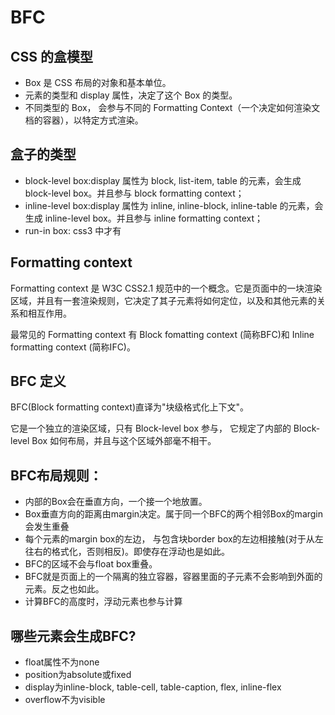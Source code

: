 # BFC

## CSS 的盒模型

* Box 是 CSS 布局的对象和基本单位。
* 元素的类型和 display 属性，决定了这个 Box 的类型。
* 不同类型的 Box， 会参与不同的 Formatting Context（一个决定如何渲染文档的容器），以特定方式渲染。

## 盒子的类型

* block-level box:display 属性为 block, list-item, table 的元素，会生成 block-level box。并且参与 block formatting context；
* inline-level box:display 属性为 inline, inline-block, inline-table 的元素，会生成 inline-level box。并且参与 inline formatting context；
* run-in box: css3 中才有

## Formatting context

Formatting context 是 W3C CSS2.1 规范中的一个概念。它是页面中的一块渲染区域，并且有一套渲染规则，它决定了其子元素将如何定位，以及和其他元素的关系和相互作用。

最常见的 Formatting context 有 Block fomatting context (简称BFC)和 Inline formatting context (简称IFC)。


## BFC 定义

BFC(Block formatting context)直译为"块级格式化上下文"。

它是一个独立的渲染区域，只有 Block-level box 参与， 它规定了内部的 Block-level Box 如何布局，并且与这个区域外部毫不相干。

## BFC布局规则：

* 内部的Box会在垂直方向，一个接一个地放置。
* Box垂直方向的距离由margin决定。属于同一个BFC的两个相邻Box的margin会发生重叠
* 每个元素的margin box的左边， 与包含块border box的左边相接触(对于从左往右的格式化，否则相反)。即使存在浮动也是如此。
* BFC的区域不会与float box重叠。
* BFC就是页面上的一个隔离的独立容器，容器里面的子元素不会影响到外面的元素。反之也如此。
* 计算BFC的高度时，浮动元素也参与计算

## 哪些元素会生成BFC?

* float属性不为none
* position为absolute或fixed
* display为inline-block, table-cell, table-caption, flex, inline-flex
* overflow不为visible

